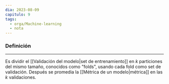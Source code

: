 ```yaml
---
dia: 2023-08-09
capitulo: 9
tags:
  - orga/Machine-learning
  - nota
---
```

### Definición
---
Es dividir el [[Validación del modelo|set de entrenamiento]] en $k$ particiones del mismo tamaño, conocidos como "folds", usando cada fold como set de validación. Después se promedia la [[Métrica de un modelo|métrica]] en las $k$ validaciones.